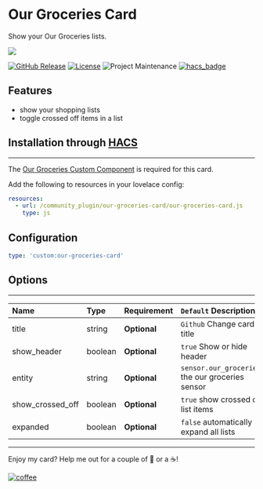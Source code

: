 # Our Groceries Card
Show your Our Groceries lists.

<img src='https://raw.githubusercontent.com/ljmerza/our-groceries-card/master/card.png' />

[![GitHub Release][releases-shield]][releases]
[![License][license-shield]](LICENSE.md)
![Project Maintenance][maintenance-shield]
[![hacs_badge](https://img.shields.io/badge/HACS-Default-orange.svg?style=for-the-badge)](https://github.com/custom-components/hacs)

## Features
* show your shopping lists
* toggle crossed off items in a list

## Installation through [HACS](https://github.com/custom-components/hacs)
---

The [Our Groceries Custom Component](https://github.com/ljmerza/ha-our-groceries) is required for this card.

Add the following to resources in your lovelace config:

```yaml
resources:
  - url: /community_plugin/our-groceries-card/our-groceries-card.js
    type: js
```

## Configuration

```yaml
type: 'custom:our-groceries-card'
```

## Options
---
| Name | Type | Requirement | `Default` Description
| :---- | :---- | :------- | :----------- |
| title | string | **Optional** | `Github` Change card title
| show_header | boolean | **Optional** | `true` Show or hide header
| entity | string | **Optional** | `sensor.our_groceries` the our groceries sensor
| show_crossed_off | boolean | **Optional** | `true` show crossed of list items
| expanded | boolean | **Optional** | `false` automatically expand all lists

---

Enjoy my card? Help me out for a couple of :beers: or a :coffee:!

[![coffee](https://www.buymeacoffee.com/assets/img/custom_images/black_img.png)](https://www.buymeacoffee.com/JMISm06AD)


[commits-shield]: https://img.shields.io/github/commit-activity/y/ljmerza/our-groceries-card.svg?style=for-the-badge
[commits]: https://github.com/ljmerza/our-groceries-card/commits/master
[license-shield]: https://img.shields.io/github/license/ljmerza/our-groceries-card.svg?style=for-the-badge
[maintenance-shield]: https://img.shields.io/badge/maintainer-Leonardo%20Merza%20%40ljmerza-blue.svg?style=for-the-badge
[releases-shield]: https://img.shields.io/github/release/ljmerza/our-groceries-card.svg?style=for-the-badge
[releases]: https://github.com/ljmerza/our-groceries-card/releases
